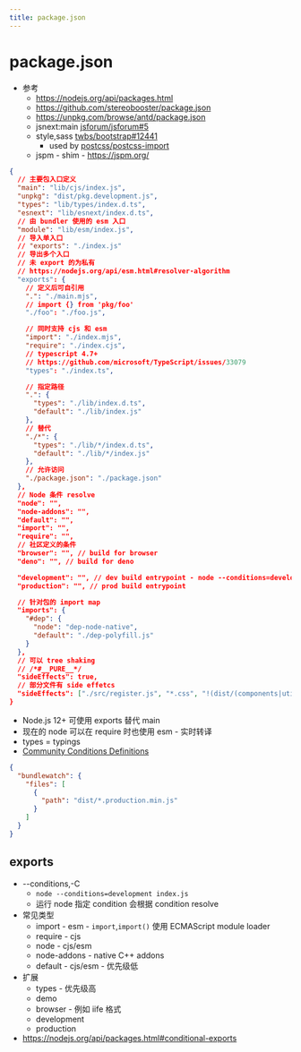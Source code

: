 ```yaml
---
title: package.json
---
```


# package.json

- 参考
  - https://nodejs.org/api/packages.html
  - https://github.com/stereobooster/package.json
  - https://unpkg.com/browse/antd/package.json
  - jsnext:main [jsforum/jsforum#5](https://github.com/jsforum/jsforum/issues/5)
  - style,sass [twbs/bootstrap#12441](https://github.com/twbs/bootstrap/pull/12441)
    - used by [postcss/postcss-import](https://github.com/postcss/postcss-import)
  - jspm - shim - https://jspm.org/

```json
{
  // 主要包入口定义
  "main": "lib/cjs/index.js",
  "unpkg": "dist/pkg.development.js",
  "types": "lib/types/index.d.ts",
  "esnext": "lib/esnext/index.d.ts",
  // 由 bundler 使用的 esm 入口
  "module": "lib/esm/index.js",
  // 导入单入口
  // "exports": "./index.js"
  // 导出多个入口
  // 未 export 的为私有
  // https://nodejs.org/api/esm.html#resolver-algorithm
  "exports": {
    // 定义后可自引用
    ".": "./main.mjs",
    // import {} from 'pkg/foo'
    "./foo": "./foo.js",

    // 同时支持 cjs 和 esm
    "import": "./index.mjs",
    "require": "./index.cjs",
    // typescript 4.7+
    // https://github.com/microsoft/TypeScript/issues/33079
    "types": "./index.ts",

    // 指定路径
    ".": {
      "types": "./lib/index.d.ts",
      "default": "./lib/index.js"
    },
    // 替代
    "./*": {
      "types": "./lib/*/index.d.ts",
      "default": "./lib/*/index.js"
    },
    // 允许访问
    "./package.json": "./package.json"
  },
  // Node 条件 resolve
  "node": "",
  "node-addons": "",
  "default": "",
  "import": "",
  "require": "",
  // 社区定义的条件
  "browser": "", // build for browser
  "deno": "", // build for deno

  "development": "", // dev build entrypoint - node --conditions=development main.js
  "production": "", // prod build entrypoint

  // 针对包的 import map
  "imports": {
    "#dep": {
      "node": "dep-node-native",
      "default": "./dep-polyfill.js"
    }
  },
  // 可以 tree shaking
  // /*#__PURE__*/
  "sideEffects": true,
  // 部分文件有 side effetcs
  "sideEffects": ["./src/register.js", "*.css", "!(dist/(components|utils)/**)"]
}
```

- Node.js 12+ 可使用 exports 替代 main
- 现在的 node 可以在 require 时也使用 esm - 实时转译
- types = typings
- [Community Conditions Definitions](https://nodejs.org/api/packages.html#community-conditions-definitions)

```json
{
  "bundlewatch": {
    "files": [
      {
        "path": "dist/*.production.min.js"
      }
    ]
  }
}
```

## exports

- --conditions,-C
  - `node --conditions=development index.js`
  - 运行 node 指定 condition 会根据 condition resolve
- 常见类型
  - import - esm - `import`,`import()` 使用 ECMAScript module loader
  - require - cjs
  - node - cjs/esm
  - node-addons - native C++ addons
  - default - cjs/esm - 优先级低
- 扩展
  - types - 优先级高
  - demo
  - browser - 例如 iife 格式
  - development
  - production
- https://nodejs.org/api/packages.html#conditional-exports
